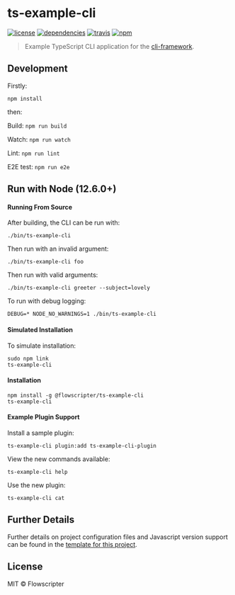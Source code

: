 # ts-example-cli
[![license](https://img.shields.io/github/license/flowscripter/ts-example-cli.svg)](https://github.com/flowscripter/ts-example-cli/blob/master/LICENSE)
[![dependencies](https://img.shields.io/david/flowscripter/ts-example-cli.svg)](https://david-dm.org/flowscripter/ts-example-cli)
[![travis](https://api.travis-ci.com/flowscripter/ts-example-cli.svg)](https://travis-ci.com/flowscripter/ts-example-cli)
[![npm](https://img.shields.io/npm/v/@flowscripter/ts-example-cli.svg)](https://www.npmjs.com/package/@flowscripter/ts-example-cli)

> Example TypeScript CLI application for the [cli-framework](https://github.com/flowscripter/cli-framework).

## Development

Firstly:

```
npm install
```

then:

Build: `npm run build`

Watch: `npm run watch`

Lint: `npm run lint`

E2E test: `npm run e2e`

## Run with Node (12.6.0+)

#### Running From Source

After building, the CLI can be run with:

    ./bin/ts-example-cli

Then run with an invalid argument:

    ./bin/ts-example-cli foo

Then run with valid arguments:

    ./bin/ts-example-cli greeter --subject=lovely

To run with debug logging:

    DEBUG=* NODE_NO_WARNINGS=1 ./bin/ts-example-cli

#### Simulated Installation

To simulate installation:

    sudo npm link
    ts-example-cli

#### Installation

    npm install -g @flowscripter/ts-example-cli
    ts-example-cli

#### Example Plugin Support

Install a sample plugin:

    ts-example-cli plugin:add ts-example-cli-plugin

View the new commands available:

    ts-example-cli help

Use the new plugin:

    ts-example-cli cat

## Further Details

Further details on project configuration files and Javascript version support can be found in
the [template for this project](https://github.com/flowscripter/ts-template/blob/master/README.md#overview).

## License

MIT © Flowscripter
